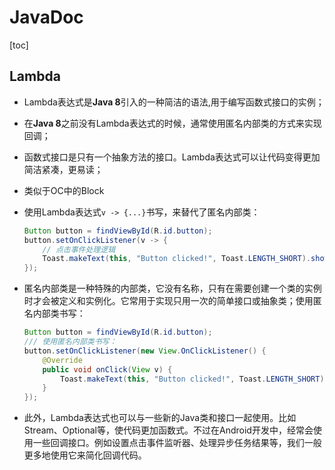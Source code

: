 # JavaDoc

[toc]

## Lambda

* Lambda表达式是**Java 8**引入的一种简洁的语法,用于编写函数式接口的实例；
* 在**Java 8**之前没有Lambda表达式的时候，通常使用匿名内部类的方式来实现回调；

* 函数式接口是只有一个抽象方法的接口。Lambda表达式可以让代码变得更加简洁紧凑，更易读；
* 类似于OC中的Block

* 使用Lambda表达式`v -> {...}`书写，来替代了匿名内部类：

  ```java
  Button button = findViewById(R.id.button);
  button.setOnClickListener(v -> {
      // 点击事件处理逻辑
      Toast.makeText(this, "Button clicked!", Toast.LENGTH_SHORT).show();
  });
  ```

* 匿名内部类是一种特殊的内部类，它没有名称，只有在需要创建一个类的实例时才会被定义和实例化。它常用于实现只用一次的简单接口或抽象类；使用匿名内部类书写：

  ```java
  Button button = findViewById(R.id.button);
  /// 使用匿名内部类书写：
  button.setOnClickListener(new View.OnClickListener() {
      @Override
      public void onClick(View v) {
          Toast.makeText(this, "Button clicked!", Toast.LENGTH_SHORT).show();
      }
  });
  ```

* 此外，Lambda表达式也可以与一些新的Java类和接口一起使用。比如Stream、Optional等，使代码更加函数式。不过在Android开发中，经常会使用一些回调接口。例如设置点击事件监听器、处理异步任务结果等，我们一般更多地使用它来简化回调代码。

  